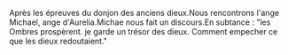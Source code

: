 Après les épreuves du donjon des anciens dieux.Nous rencontrons l'ange Michael, ange d'Aurelia.Michae nous fait un discours.En subtance : "les Ombres prospèrent. je garde un trésor des dieux. Comment empecher ce que les dieux redoutaient."